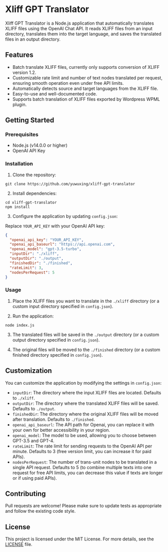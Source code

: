 # Xliff GPT Translator

Xliff GPT Translator is a Node.js application that automatically translates XLIFF files using the OpenAI Chat API. It reads XLIFF files from an input directory, translates them into the target language, and saves the translated files in an output directory.

## Features

- Batch translate XLIFF files, currently only supports conversion of XLIFF version 1.2. 
- Customizable rate limit and number of text nodes translated per request, ensuring smooth operation even under free API limits.
- Automatically detects source and target languages from the XLIFF file.
- Easy-to-use and well-documented code.
- Supports batch translation of XLIFF files exported by Wordpress WPML plugin.

## Getting Started

### Prerequisites

- Node.js (v14.0.0 or higher)
- OpenAI API Key

### Installation

1. Clone the repository:

```
git clone https://github.com/yuwuxing/xliff-gpt-translator
```

2. Install dependencies:

```
cd xliff-gpt-translator
npm install
```

3. Configure the application by updating `config.json`:

Replace `YOUR_API_KEY` with your OpenAI API key:

```json
{
  "openai_api_key": "YOUR_API_KEY",
  "openai_api_baseurl": "https://api.openai.com",
  "openai_model": "gpt-3.5-turbo",
  "inputDir": "./xliff",
  "outputDir": "./output",
  "finishedDir": "./finished",
  "rateLimit": 3,
  "nodesPerRequest": 5
}
```

### Usage

1. Place the XLIFF files you want to translate in the `./xliff` directory (or a custom input directory specified in `config.json`).

2. Run the application:

```
node index.js
```

3. The translated files will be saved in the `./output` directory (or a custom output directory specified in `config.json`).

4. The original files will be moved to the `./finished` directory (or a custom finished directory specified in `config.json`).

## Customization

You can customize the application by modifying the settings in `config.json`:

- `inputDir`: The directory where the input XLIFF files are located. Defaults to `./xliff`.
- `outputDir`: The directory where the translated XLIFF files will be saved. Defaults to `./output`.
- `finishedDir`: The directory where the original XLIFF files will be moved after translation. Defaults to `./finished`.
- `openai_api_baseurl`: The API path for Openai, you can replace it with your own for better accessibility in your region.
- `openai_model`: The model to be used, allowing you to choose between GPT-3.5 and GPT-4.
- `rateLimit`: The rate limit for sending requests to the OpenAI API per minute. Defaults to 3 (free version limit, you can increase it for paid APIs).
- `nodesPerRequest`: The number of trans-unit nodes to be translated in a single API request. Defaults to 5 (to combine multiple texts into one request for free API limits, you can decrease this value if texts are longer or if using paid APIs).

## Contributing

Pull requests are welcome! Please make sure to update tests as appropriate and follow the existing code style.

## License

This project is licensed under the MIT License. For more details, see the [LICENSE](LICENSE) file.